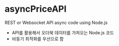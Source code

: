 # asyncPriceAPI

REST or Websocket API async code using Node.js 

- API를 활용해서 오더북 데이터를 가져오는 Node.js 코드
- 비동기 최적화를 우선으로 함
